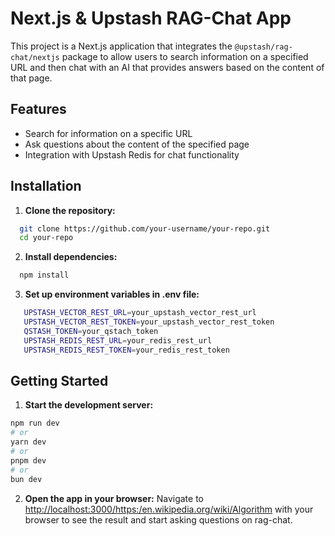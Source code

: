 # Next.js & Upstash RAG-Chat App

This project is a Next.js application that integrates the `@upstash/rag-chat/nextjs` package to allow users to search information on a specified URL and then chat with an AI that provides answers based on the content of that page.

## Features

-   Search for information on a specific URL
-   Ask questions about the content of the specified page
-   Integration with Upstash Redis for chat functionality

## Installation

1. **Clone the repository:**

```bash
  git clone https://github.com/your-username/your-repo.git
  cd your-repo
```

2. **Install dependencies:**

```bash
  npm install
```

3. **Set up environment variables in .env file:**

```bash
   UPSTASH_VECTOR_REST_URL=your_upstash_vector_rest_url
   UPSTASH_VECTOR_REST_TOKEN=your_upstash_vector_rest_token
   QSTASH_TOKEN=your_qstach_token
   UPSTASH_REDIS_REST_URL=your_redis_rest_url
   UPSTASH_REDIS_REST_TOKEN=your_redis_rest_token
```

## Getting Started

1. **Start the development server:**

```bash
npm run dev
# or
yarn dev
# or
pnpm dev
# or
bun dev
```

2. **Open the app in your browser:**
   Navigate to [http://localhost:3000/https:/en.wikipedia.org/wiki/Algorithm](http://localhost:3000/https:/en.wikipedia.org/wiki/Algorithm) with your browser to see the result and start asking questions on rag-chat.
